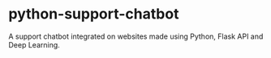 # python-support-chatbot
A support chatbot integrated on websites made using Python, Flask API and Deep Learning.
